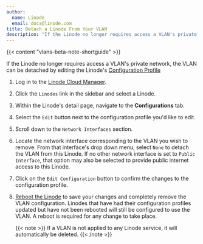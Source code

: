 ```yaml
---
author:
  name: Linode
  email: docs@linode.com
title: Detach a Linode From Your VLAN
description: "If the Linode no longer requires access a VLAN's private network, the VLAN can be detached by editing the Linode's Configuration Profile."
---
```


{{< content "vlans-beta-note-shortguide" >}}

If the Linode no longer requires access a VLAN's private network, the VLAN can be detached by editing the Linode's [Configuration Profile](/docs/guides/linode-configuration-profiles/#editing-a-configuration-profile)

1. Log in to the [Linode Cloud Manager](https://www.cloud.linode.com).

1. Click the `Linodes` link in the sidebar and select a Linode.

1. Within the Linode's detail page, navigate to the **Configurations** tab.

1. Select the `Edit` button next to the configuration profile you'd like to edit.

1. Scroll down to the `Network Interfaces` section.

1. Locate the network interface corresponding to the VLAN you wish to remove. From that interface's drop down menu, select `None` to detach the VLAN from this Linode. If no other network interface is set to `Public Interface`, that option may also be selected to provide public internet access to this Linode.

1. Click on the `Edit Configuration` button to confirm the changes to the configuration profile.

1. [Reboot the Linode](/docs/products/tools/cloud-manager/guides/cloud-reboot) to save your changes and completely remove the VLAN configuration. Linodes that have had their configuration profiles updated but have not been rebooted will still be configured to use the VLAN. A reboot is required for any change to take place.

   {{< note >}}
If a VLAN is not applied to any Linode service, it will automatically be deleted.
{{< /note >}}